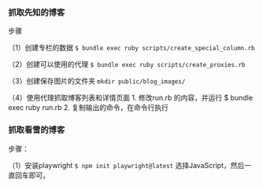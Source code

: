 ### 抓取先知的博客

步骤

（1）创建专栏的数据
    `$ bundle exec ruby scripts/create_special_column.rb`

（2）创建可以使用的代理
    `$ bundle exec ruby scripts/create_proxies.rb`

（3）创建保存图片的文件夹
    `mkdir public/blog_images/`

（4）使用代理抓取博客列表和详情页面
     1. 修改run.rb 的内容，并运行
     $ bundle exec ruby run.rb
     2. 复制输出的命令，在命令行执行

### 抓取看雪的博客
步骤：

（1）安装playwright
    `$ npm init playwright@latest`
    选择JavaScript，然后一直回车即可。
